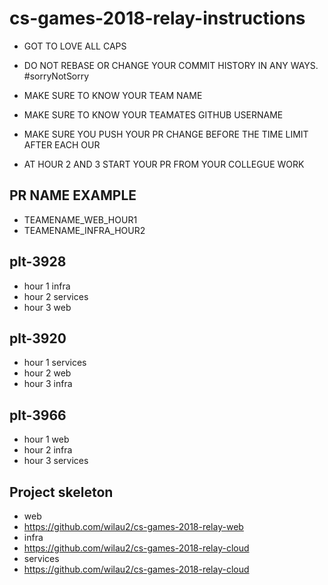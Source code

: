 # cs-games-2018-relay-instructions

- GOT TO LOVE ALL CAPS

- DO NOT REBASE OR CHANGE YOUR COMMIT HISTORY IN ANY WAYS. #sorryNotSorry

- MAKE SURE TO KNOW YOUR TEAM NAME

- MAKE SURE TO KNOW YOUR TEAMATES GITHUB USERNAME

- MAKE SURE YOU PUSH YOUR PR CHANGE BEFORE THE TIME LIMIT AFTER EACH OUR

- AT HOUR 2 AND 3 START YOUR PR FROM YOUR COLLEGUE WORK

## PR NAME EXAMPLE
- TEAMENAME_WEB_HOUR1
- TEAMENAME_INFRA_HOUR2

## plt-3928
- hour 1 infra
- hour 2 services
- hour 3 web

## plt-3920
- hour 1 services
- hour 2 web
- hour 3 infra

## plt-3966
- hour 1 web
- hour 2 infra
- hour 3 services

## Project skeleton
- web
- https://github.com/wilau2/cs-games-2018-relay-web
- infra
- https://github.com/wilau2/cs-games-2018-relay-cloud
- services
- https://github.com/wilau2/cs-games-2018-relay-cloud
